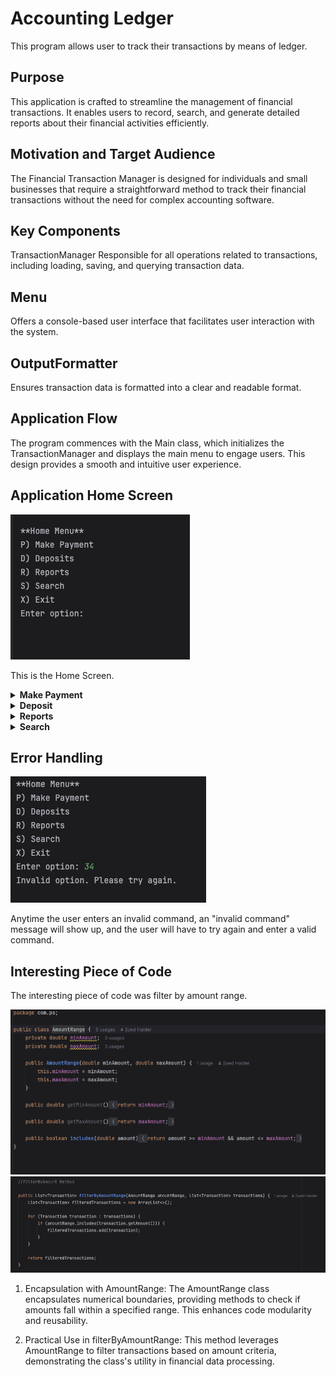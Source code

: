 # Accounting Ledger

This program allows user to track their transactions by means of ledger.

## Purpose
This application is crafted to streamline the management of financial transactions. It enables users to record, search, and generate detailed reports about their financial activities efficiently.

## Motivation and Target Audience
The Financial Transaction Manager is designed for individuals and small businesses that require a straightforward method to track their financial transactions without the need for complex accounting software.

## Key Components
TransactionManager
Responsible for all operations related to transactions, including loading, saving, and querying transaction data.

## Menu
Offers a console-based user interface that facilitates user interaction with the system.

## OutputFormatter
Ensures transaction data is formatted into a clear and readable format.

## Application Flow
The program commences with the Main class, which initializes the TransactionManager and displays the main menu to engage users. This design provides a smooth and intuitive user experience.


## Application Home Screen
<img alt="HomeScreen" src="ReadMeImages/HomeScreen.png">

This is the Home Screen.

<details>

**<summary> Make Payment </summary>**

<img  alt="Make Payment" src="ReadMeImages/MakePayment.png">


When the user decides to make a payment they are prompted to enter the details of the payment they are making and the payment is recorded.
</details>

<details> 

**<summary> Deposit </summary>**

<img alt="Deposit" src="ReadMeImages/Deposit.png">

When the user decides to make a deposit they are prompted to enter the details of the deposit they are making and the deposit is recorded.

</details>

<details>

**<summary> Reports </summary>**

<img alt="Reports" src="ReadMeImages/Reports.png">

The user can perform various types of reporting including Month to date.

</details>

<details>

**<summary> Search </summary>**

<img alt="Search" src="ReadMeImages/Search.png">

The user can search for transaction using various filters including amount range. User could also add multiple filters.

</details>


## Error Handling


<img alt="Error Handling" src="ReadMeImages/ErrorHandling.png">

Anytime the user enters an invalid command, an "invalid command" message will show up, and the user will have to try again and enter a valid command.


## Interesting Piece of Code

The interesting piece of code was filter by amount range.

<img alt="AmountRange" src="ReadMeImages/AmountRange.png">
<img alt="FilterAmountRange" src="ReadMeImages/FilterAmountRange.png">

 

1. Encapsulation with AmountRange:
The AmountRange class encapsulates numerical boundaries, providing methods to check if amounts fall within a specified range. This enhances code modularity and reusability.

2. Practical Use in filterByAmountRange:
   This method leverages AmountRange to filter transactions based on amount criteria, demonstrating the class's utility in financial data processing.


